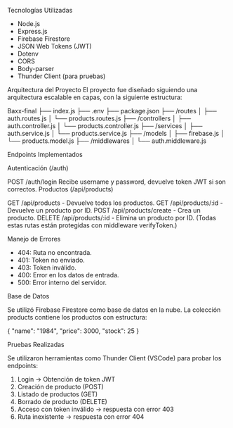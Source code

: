 Tecnologías Utilizadas

- Node.js
- Express.js
- Firebase Firestore
- JSON Web Tokens (JWT)
- Dotenv
- CORS
- Body-parser
- Thunder Client (para pruebas)

Arquitectura del Proyecto
El proyecto fue diseñado siguiendo una arquitectura escalable en capas, con la siguiente estructura:

  Baxx-final
├── index.js
├── .env
├── package.json
├── /routes
│   ├── auth.routes.js
│   └── products.routes.js
├── /controllers
│   ├── auth.controller.js
│   └── products.controller.js
├── /services
│   ├── auth.service.js
│   └── products.service.js
├── /models
│   ├── firebase.js
│   └── products.model.js
├── /middlewares
│   └── auth.middleware.js

Endpoints Implementados

Autenticación (/auth)

POST /auth/login
Recibe username y password, devuelve token JWT si son correctos.
 Productos (/api/products)

GET /api/products - Devuelve todos los productos.
GET /api/products/:id - Devuelve un producto por ID.
POST /api/products/create - Crea un producto.
DELETE /api/products/:id - Elimina un producto por ID.
(Todas estas rutas están protegidas con middleware verifyToken.)


Manejo de Errores

- 404: Ruta no encontrada.
- 401: Token no enviado.
- 403: Token inválido.
- 400: Error en los datos de entrada.
- 500: Error interno del servidor.

Base de Datos

Se utilizó Firebase Firestore como base de datos en la nube. La colección products contiene los productos con estructura:

{
  "name": "1984",
  "price": 3000,
  "stock": 25
}


Pruebas Realizadas

Se utilizaron herramientas como Thunder Client (VSCode) para probar los endpoints:

1. Login → Obtención de token JWT
2. Creación de producto (POST)
3. Listado de productos (GET)
4. Borrado de producto (DELETE)
5. Acceso con token inválido → respuesta con error 403
6. Ruta inexistente → respuesta con error 404
